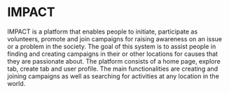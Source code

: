 # IMPACT

IMPACT is a platform that enables people to initiate, participate as volunteers, promote and
join campaigns for raising awareness on an issue or a problem in the society. The goal of this
system is to assist people in finding and creating campaigns in their or other locations for
causes that they are passionate about. The platform consists of a home page, explore tab,
create tab and user profile. The main functionalities are creating and joining campaigns as well
as searching for activities at any location in the world. 
